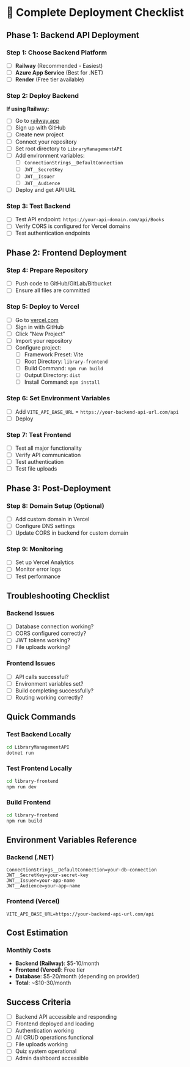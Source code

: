 # 🚀 Complete Deployment Checklist

## Phase 1: Backend API Deployment

### Step 1: Choose Backend Platform
- [ ] **Railway** (Recommended - Easiest)
- [ ] **Azure App Service** (Best for .NET)
- [ ] **Render** (Free tier available)

### Step 2: Deploy Backend
**If using Railway:**
- [ ] Go to [railway.app](https://railway.app)
- [ ] Sign up with GitHub
- [ ] Create new project
- [ ] Connect your repository
- [ ] Set root directory to `LibraryManagementAPI`
- [ ] Add environment variables:
  - [ ] `ConnectionStrings__DefaultConnection`
  - [ ] `JWT__SecretKey`
  - [ ] `JWT__Issuer`
  - [ ] `JWT__Audience`
- [ ] Deploy and get API URL

### Step 3: Test Backend
- [ ] Test API endpoint: `https://your-api-domain.com/api/Books`
- [ ] Verify CORS is configured for Vercel domains
- [ ] Test authentication endpoints

## Phase 2: Frontend Deployment

### Step 4: Prepare Repository
- [ ] Push code to GitHub/GitLab/Bitbucket
- [ ] Ensure all files are committed

### Step 5: Deploy to Vercel
- [ ] Go to [vercel.com](https://vercel.com)
- [ ] Sign in with GitHub
- [ ] Click "New Project"
- [ ] Import your repository
- [ ] Configure project:
  - [ ] Framework Preset: Vite
  - [ ] Root Directory: `library-frontend`
  - [ ] Build Command: `npm run build`
  - [ ] Output Directory: `dist`
  - [ ] Install Command: `npm install`

### Step 6: Set Environment Variables
- [ ] Add `VITE_API_BASE_URL` = `https://your-backend-api-url.com/api`
- [ ] Deploy

### Step 7: Test Frontend
- [ ] Test all major functionality
- [ ] Verify API communication
- [ ] Test authentication
- [ ] Test file uploads

## Phase 3: Post-Deployment

### Step 8: Domain Setup (Optional)
- [ ] Add custom domain in Vercel
- [ ] Configure DNS settings
- [ ] Update CORS in backend for custom domain

### Step 9: Monitoring
- [ ] Set up Vercel Analytics
- [ ] Monitor error logs
- [ ] Test performance

## Troubleshooting Checklist

### Backend Issues
- [ ] Database connection working?
- [ ] CORS configured correctly?
- [ ] JWT tokens working?
- [ ] File uploads working?

### Frontend Issues
- [ ] API calls successful?
- [ ] Environment variables set?
- [ ] Build completing successfully?
- [ ] Routing working correctly?

## Quick Commands

### Test Backend Locally
```bash
cd LibraryManagementAPI
dotnet run
```

### Test Frontend Locally
```bash
cd library-frontend
npm run dev
```

### Build Frontend
```bash
cd library-frontend
npm run build
```

## Environment Variables Reference

### Backend (.NET)
```env
ConnectionStrings__DefaultConnection=your-db-connection
JWT__SecretKey=your-secret-key
JWT__Issuer=your-app-name
JWT__Audience=your-app-name
```

### Frontend (Vercel)
```env
VITE_API_BASE_URL=https://your-backend-api-url.com/api
```

## Cost Estimation

### Monthly Costs
- **Backend (Railway)**: $5-10/month
- **Frontend (Vercel)**: Free tier
- **Database**: $5-20/month (depending on provider)
- **Total**: ~$10-30/month

## Success Criteria

- [ ] Backend API accessible and responding
- [ ] Frontend deployed and loading
- [ ] Authentication working
- [ ] All CRUD operations functional
- [ ] File uploads working
- [ ] Quiz system operational
- [ ] Admin dashboard accessible
